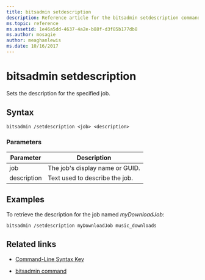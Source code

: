 ```yaml
---
title: bitsadmin setdescription
description: Reference article for the bitsadmin setdescription command, which sets the description of the specified job.
ms.topic: reference
ms.assetid: 1e46a5dd-4637-4a2e-b88f-d3f85b177db8
ms.author: mosagie
author: meaghanlewis
ms.date: 10/16/2017
---
```


# bitsadmin setdescription

Sets the description for the specified job.

## Syntax

```
bitsadmin /setdescription <job> <description>
```

### Parameters

| Parameter | Description |
| --------- | ----------- |
| job | The job's display name or GUID. |
| description | Text used to describe the job. |

## Examples

To retrieve the description for the job named *myDownloadJob*:

```
bitsadmin /setdescription myDownloadJob music_downloads
```

## Related links

- [Command-Line Syntax Key](command-line-syntax-key.md)

- [bitsadmin command](bitsadmin.md)
